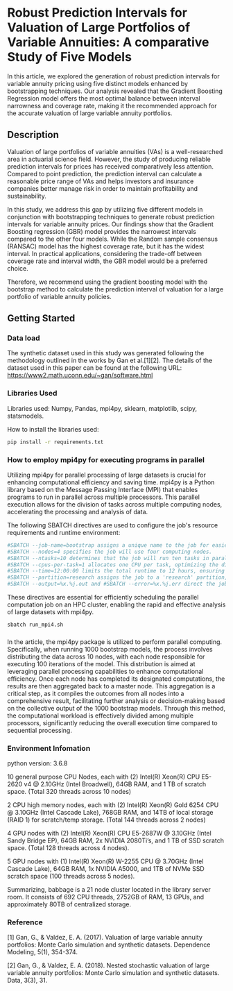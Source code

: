 # Robust Prediction Intervals for Valuation of Large Portfolios of Variable Annuities: A comparative Study of Five Models

In this article, we explored the generation of robust prediction intervals for variable annuity pricing using five distinct models enhanced by bootstrapping techniques. Our analysis revealed that the Gradient Boosting Regression model offers the most optimal balance between interval narrowness and coverage rate, making it the recommended approach for the accurate valuation of large variable annuity portfolios.

## Description
Valuation of large portfolios of variable annuities (VAs) is a well-researched area in actuarial science field. However, the study of producing reliable prediction intervals for prices has received comparatively less attention. Compared to point prediction, the prediction interval can calculate a reasonable price range of VAs and helps investors and insurance companies better manage risk in order to maintain profitability and sustainability. 

In this study, we address this gap by utilizing five different models in conjunction with bootstrapping techniques to generate robust prediction intervals for variable annuity prices. 
Our findings show that the Gradient Boosting regression (GBR) model provides the narrowest intervals compared to the other four models. While the  Random sample consensus (RANSAC) model has the highest coverage rate, but it has the widest interval. In practical applications, considering the trade-off between coverage rate and interval width, the GBR model would be a preferred choice.

Therefore, we recommend using the gradient boosting model with the bootstrap method to calculate the prediction interval of valuation for a large portfolio of variable annuity policies.

## Getting Started

### Data load
The synthetic dataset used in this study was generated following the methodology outlined in the works by Gan et al.[1][2]. The details of the dataset used in this paper can be found at the following URL: https://www2.math.uconn.edu/~gan/software.html

### Libraries Used
Libraries used: Numpy, Pandas, mpi4py, sklearn, matplotlib, scipy, statsmodels.

How to install the libraries used:
```bash
pip install -r requirements.txt
```

### How to employ mpi4py for executing programs in parallel

Utilizing mpi4py for parallel processing of large datasets is crucial for enhancing computational efficiency and saving time. mpi4py is a Python library based on the Message Passing Interface (MPI) that enables programs to run in parallel across multiple processors. This parallel execution allows for the division of tasks across multiple computing nodes, accelerating the processing and analysis of data. 

The following SBATCH directives are used to configure the job's resource requirements and runtime environment:
```bash
#SBATCH --job-name=bootstrap assigns a unique name to the job for easier identification.
#SBATCH --nodes=4 specifies the job will use four computing nodes.
#SBATCH --ntasks=10 determines that the job will run ten tasks in parallel.
#SBATCH --cpus-per-task=1 allocates one CPU per task, optimizing the distribution of computational workload.
#SBATCH --time=12:00:00 limits the total runtime to 12 hours, ensuring the job completes within a reasonable timeframe.
#SBATCH --partition=research assigns the job to a 'research' partition, which is a subset of the cluster tailored for research tasks.
#SBATCH --output=%x.%j.out and #SBATCH --error=%x.%j.err direct the job's standard output and error messages to specific files, using the job name and job ID for file naming.
```
These directives are essential for efficiently scheduling the parallel computation job on an HPC cluster, enabling the rapid and effective analysis of large datasets with mpi4py.

```bash
sbatch run_mpi4.sh
```
###

In the article, the mpi4py package is utilized to perform parallel computing. Specifically, when running 1000 bootstrap models, the process involves distributing the data across 10 nodes, with each node responsible for executing 100 iterations of the model. This distribution is aimed at leveraging parallel processing capabilities to enhance computational efficiency. Once each node has completed its designated computations, the results are then aggregated back to a master node. This aggregation is a critical step, as it compiles the outcomes from all nodes into a comprehensive result, facilitating further analysis or decision-making based on the collective output of the 1000 bootstrap models. Through this method, the computational workload is effectively divided among multiple processors, significantly reducing the overall execution time compared to sequential processing.


### Environment Infomation
python version: 3.6.8

10 general purpose CPU Nodes, each with (2) Intel(R) Xeon(R) CPU E5-2620 v4 @ 2.10GHz (Intel Broadwell), 64GB RAM, and 1 TB of scratch space. (Total 320 threads across 10 nodes)
 
2 CPU high memory nodes, each with (2) Intel(R) Xeon(R) Gold 6254 CPU @ 3.10GHz (Intel Cascade Lake), 768GB RAM, and 14TB of local storage (RAID 1) for scratch/temp storage. (Total 144 threads across 2 nodes)
 
4 GPU nodes with (2) Intel(R) Xeon(R) CPU E5-2687W @ 3.10GHz (Intel Sandy Bridge EP), 64GB RAM, 2x NVIDIA 2080Ti’s, and 1 TB of SSD scratch space. (Total 128 threads across 4 nodes).
 
5 GPU nodes with (1) Intel(R) Xeon(R) W-2255 CPU @ 3.70GHz (Intel Cascade Lake), 64GB RAM, 1x NVIDIA A5000, and 1TB of NVMe SSD scratch space (100 threads across 5 nodes).
 
Summarizing, babbage is a 21 node cluster located in the library server room. It consists of 692 CPU threads, 2752GB of RAM, 13 GPUs, and approximately 80TB of centralized storage.

### Reference
[1] Gan, G., & Valdez, E. A. (2017). Valuation of large variable annuity portfolios: Monte Carlo simulation and synthetic datasets. Dependence Modeling, 5(1), 354-374.

[2] Gan, G., & Valdez, E. A. (2018). Nested stochastic valuation of large variable annuity portfolios: Monte Carlo simulation and synthetic datasets. Data, 3(3), 31.

